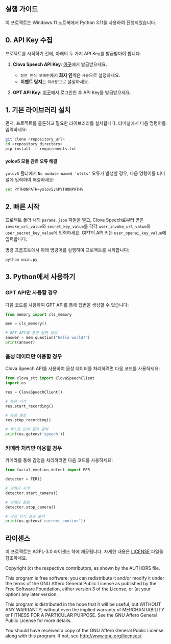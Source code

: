 ## 실행 가이드

이 프로젝트는 Windows 11 노트북에서 Python 3.11을 사용하여 진행되었습니다.

## 0. API Key 수집
프로젝트를 시작하기 전에, 아래의 두 가지 API Key를 발급받아야 합니다.

1. **Clova Speech API Key**: [이곳](https://www.ncloud.com/product/aiService/clovaSpeech)에서 발급받으세요.
   - `장문 인식 도메인`에서 **화자 인식**은 `사용`으로 설정하세요.
   - **이벤트 탐지**는 `미사용`으로 설정하세요.

2. **GPT API Key**: [이곳](https://platform.openai.com/login?launch)에서 로그인한 후 API Key를 발급받으세요.

## 1. 기본 라이브러리 설치

먼저, 프로젝트를 클론하고 필요한 라이브러리를 설치합니다. 터미널에서 다음 명령어를 입력하세요:

```bash
git clone <repository_url>
cd <repository_directory>
pip install -r requirements.txt
```

#### **yolov5 모듈 관련 오류 해결**

`yolov5` 폴더에서 `No module named 'utils'` 오류가 발생할 경우, 다음 명령어를 터미널에 입력하여 해결하세요:

```bash
set PYTHONPATH=yolov5;%PYTHONPATH%
```

## 2. 빠른 시작

프로젝트 폴더 내의 `params.json` 파일을 열고, Clova Speech로부터 받은 `invoke_url_value`와 `secret_key_value`를 각각 `user_invoke_url_value`와 `user_secret_key_value`에 입력하세요. GPT의 API 키는 `user_openai_key_value`에 입력합니다.

명령 프롬프트에서 아래 명령어를 실행하여 프로젝트를 시작합니다:

```bash
python main.py
```

## 3. Python에서 사용하기

### GPT API만 사용할 경우

다음 코드를 사용하여 GPT API를 통해 답변을 생성할 수 있습니다:

```python
from memory import cls_memory

mem = cls_memory()

# GPT API를 통한 답변 생성
answer = mem.question("hello world?")
print(answer)
```

### 음성 데이터만 이용할 경우

Clova Speech API를 사용하여 음성 데이터를 처리하려면 다음 코드를 사용하세요:

```python
from clova_stt import ClovaSpeechClient
import os

res = ClovaSpeechClient()

# 녹음 시작
res.start_recording()

# 녹음 종료
res.stop_recording()

# 텍스트 인식 결과 출력
print(os.getenv('speech'))
```

### 카메라 처리만 이용할 경우

카메라를 통해 감정을 처리하려면 다음 코드를 사용하세요:

```python
from facial_emotion_detect import FER

detector = FER()

# 카메라 시작
detector.start_camera()

# 카메라 종료
detector.stop_camera()

# 감정 인식 결과 출력
print(os.getenv('current_emotion'))
```

## 라이센스
이 프로젝트는 AGPL-3.0 라이센스 하에 제공됩니다. 자세한 내용은 [LICENSE](LICENSE) 파일을 참조하세요.

Copyright (c) the respective contributors, as shown by the AUTHORS file.

This program is free software: you can redistribute it and/or modify
it under the terms of the GNU Affero General Public License as published
by the Free Software Foundation, either version 3 of the License, or
(at your option) any later version.

This program is distributed in the hope that it will be useful,
but WITHOUT ANY WARRANTY; without even the implied warranty of
MERCHANTABILITY or FITNESS FOR A PARTICULAR PURPOSE.  See the
GNU Affero General Public License for more details.

You should have received a copy of the GNU Affero General Public License
along with this program.  If not, see <http://www.gnu.org/licenses/>.
